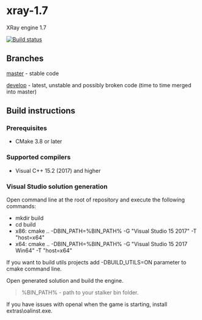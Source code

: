 # xray-1.7
XRay engine 1.7

[![Build status](https://ci.appveyor.com/api/projects/status/fo8iwn5bvcmgnh8e?svg=true)](https://ci.appveyor.com/project/Im-dex/xray-162)

## Branches
[master](https://github.com/Im-dex/xray-16) - stable code

[develop](https://github.com/Im-dex/xray-162/tree/develop) - latest, unstable and possibly broken code (time to time merged into master)

## Build instructions
### Prerequisites
* CMake 3.8 or later

### Supported compilers
* Visual C++ 15.2 (2017) and higher

### Visual Studio solution generation
Open command line at the root of repository and execute the following commands:

* mkdir build
* cd build
* x86: cmake .. -DBIN_PATH=%BIN_PATH% -G "Visual Studio 15 2017" -T "host=x64"
* x64: cmake .. -DBIN_PATH=%BIN_PATH% -G "Visual Studio 15 2017 Win64" -T "host=x64"

If you want to build utils projects add -DBUILD_UTILS=ON parameter to cmake command line.

Open generated solution and build the engine.

> %BIN_PATH% - path to your stalker bin folder.

If you have issues with openal when the game is starting, install extras\oalinst.exe.
